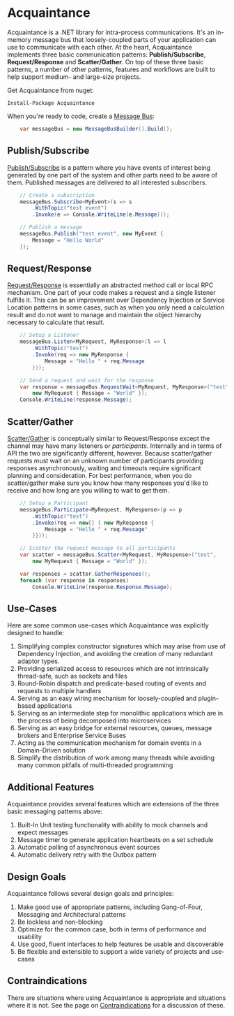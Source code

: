 # Acquaintance

Acquaintance is a .NET library for intra-process communications. It's an in-memory message bus that loosely-coupled parts of your application can use to communicate with each other. At the heart, Acquaintance implements three basic communication patterns: **Publish/Subscribe**, **Request/Response** and **Scatter/Gather**. On top of these three basic patterns, a number of other patterns, features and workflows are built to help support medium- and large-size projects.

Get Acquaintance from nuget:

    Install-Package Acquaintance

When you're ready to code, create a [Message Bus](MessageBus.md):

```csharp
    var messageBus = new MessageBusBuilder().Build();
```

## Publish/Subscribe

[Publish/Subscribe](PubSub.md) is a pattern where you have events of interest being generated by one part of the system and other parts need to be aware of them. Published messages are delivered to all interested subscribers.

```csharp
    // Create a subscription
    messageBus.Subscribe<MyEvent>(s => s
        .WithTopic("test event")
        .Invoke(e => Console.WriteLine(e.Message)));

    // Publish a message
    messageBus.Publish("test event", new MyEvent {
        Message = "Hello World"
    });
```

## Request/Response

[Request/Response](ReqRes.md) is essentially an abstracted method call or local RPC mechanism. One part of your code makes a request and a single listener fulfills it. This can be an improvement over Dependency Injection or Service Location patterns in some cases, such as when you only need a calculation result and do not want to manage and maintain the object hierarchy necessary to calculate that result.

```csharp
    // Setup a Listener
    messageBus.Listen<MyRequest, MyResponse>(l => l
        .WithTopic("test")
        .Invoke(req => new MyResponse {
            Message = "Hello " + req.Message
        }));

    // Send a request and wait for the response
    var response = messageBus.RequestWait<MyRequest, MyResponse>("test",
        new MyRequest { Message = "World" });
    Console.WriteLine(response.Message);
```

## Scatter/Gather

[Scatter/Gather](ScatterGather.md) is conceptually similar to Request/Response except the channel may have many listeners or *participants*.  Internally and in terms of API the two are significantly different, however. Because scatter/gather requests must wait on an unknown number of participants providing responses asynchronously, waiting and timeouts require significant planning and consideration. For best performance, when you do scatter/gather make sure you know how many responses you'd like to receive and how long are you willing to wait to get them.

```csharp
    // Setup a Participant
    messageBus.Participate<MyRequest, MyResponse>(p => p
        .WithTopic("test")
        .Invoke(req => new[] { new MyResponse {
            Message = "Hello " + req.Message"
        }}));

    // Scatter the request message to all participants
    var scatter = messageBus.Scatter<MyRequest, MyResponse>("test",
        new MyRequest { Message = "World" });

    var responses = scatter.GatherResponses();
    foreach (var response in responses)
        Console.WriteLine(response.Response.Message);
```

## Use-Cases

Here are some common use-cases which Acquaintance was explicitly designed to handle:

1. Simplifying complex constructor signatures which may arise from use of Dependency Injection, and avoiding the creation of many redundant adaptor types.
1. Providing serialized access to resources which are not intrinsically thread-safe, such as sockets and files
1. Round-Robin dispatch and predicate-based routing of events and requests to multiple handlers
1. Serving as an easy wiring mechanism for loosely-coupled and plugin-based applications
1. Serving as an intermediate step for monolithic applications which are in the process of being decomposed into microservices
1. Serving as an easy bridge for external resources, queues, message brokers and Enterprise Service Buses
1. Acting as the communication mechanism for domain events in a Domain-Driven solution
1. Simplify the distribution of work among many threads while avoiding many common pitfalls of multi-threaded programming

## Additional Features

Acquaintance provides several features which are extensions of the three basic messaging patterns above:

1. Built-In Unit testing functionality with ability to mock channels and expect messages
1. Message timer to generate application heartbeats on a set schedule
1. Automatic polling of asynchronous event sources
1. Automatic delivery retry with the Outbox pattern

## Design Goals

Acquaintance follows several design goals and principles:

1. Make good use of appropriate patterns, including Gang-of-Four, Messaging and Architectural patterns
1. Be lockless and non-blocking
1. Optimize for the common case, both in terms of performance and usability
1. Use good, fluent interfaces to help features be usable and discoverable
1. Be flexible and extensible to support a wide variety of projects and use-cases

## Contraindications

There are situations where using Acquaintance is appropriate and situations where it is not. See the page on [Contraindications](Contraindications.md) for a discussion of these.